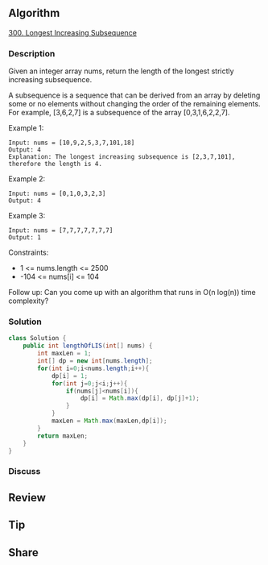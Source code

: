 ## Algorithm

[300. Longest Increasing Subsequence](https://leetcode.com/problems/longest-increasing-subsequence/)

### Description

Given an integer array nums, return the length of the longest strictly increasing subsequence.

A subsequence is a sequence that can be derived from an array by deleting some or no elements without changing the order of the remaining elements. For example, [3,6,2,7] is a subsequence of the array [0,3,1,6,2,2,7].



Example 1:

```
Input: nums = [10,9,2,5,3,7,101,18]
Output: 4
Explanation: The longest increasing subsequence is [2,3,7,101], therefore the length is 4.
```

Example 2:

```
Input: nums = [0,1,0,3,2,3]
Output: 4
```

Example 3:

```
Input: nums = [7,7,7,7,7,7,7]
Output: 1
```

Constraints:

- 1 <= nums.length <= 2500
- -104 <= nums[i] <= 104


Follow up: Can you come up with an algorithm that runs in O(n log(n)) time complexity?

### Solution

```java
class Solution {
    public int lengthOfLIS(int[] nums) {
        int maxLen = 1;
        int[] dp = new int[nums.length];
        for(int i=0;i<nums.length;i++){
            dp[i] = 1;
            for(int j=0;j<i;j++){
                if(nums[j]<nums[i]){
                    dp[i] = Math.max(dp[i], dp[j]+1);
                }
            }
            maxLen = Math.max(maxLen,dp[i]);
        }
        return maxLen;
    }
}
```

### Discuss

## Review


## Tip


## Share
